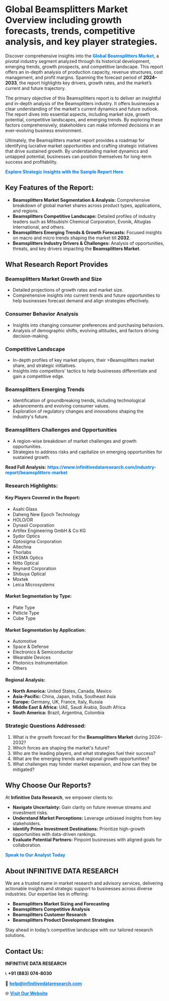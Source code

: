 <h1>Global Beamsplitters Market Overview including growth forecasts, trends, competitive analysis, and key player strategies.</h1>
<p>
Discover comprehensive insights into the 
<a href="https://www.infinitivedataresearch.com/industry-report/beamsplitters-market" rel="dofollow" style="color: #007BFF; text-decoration: none;"><strong>Global Beamsplitters Market</strong></a>, a pivotal industry segment analyzed through its historical development, emerging trends, growth prospects, and competitive landscape. This report offers an in-depth analysis of production capacity, revenue structures, cost management, and profit margins. Spanning the forecast period of <strong>2024–2033</strong>, the report highlights key drivers, growth rates, and the market’s current and future trajectory.
</p>
<p>
The primary objective of this Beamsplitters report is to deliver an insightful and in-depth analysis of the Beamsplitters industry. It offers businesses a clear understanding of the market's current dynamics and future outlook. The report dives into essential aspects, including market size, growth potential, competitive landscapes, and emerging trends. By exploring these factors comprehensively, stakeholders can make informed decisions in an ever-evolving business environment.
</p>
<p>
Ultimately, the Beamsplitters market report provides a roadmap for identifying lucrative market opportunities and crafting strategic initiatives that drive sustained growth. By understanding market dynamics and untapped potential, businesses can position themselves for long-term success and profitability.
</p>
<p>
<a href="https://www.infinitivedataresearch.com/request-sample/reportId=106720" style="color: #007BFF; text-decoration: none;"><strong>Explore Strategic Insights with the Sample Report Here</strong></a>
</p>

<h2>Key Features of the Report:</h2>
<ul>
<li><strong>Beamsplitters Market Segmentation & Analysis:</strong> Comprehensive breakdown of global market shares across product types, applications, and regions.</li>
<li><strong>Beamsplitters Competitive Landscape:</strong> Detailed profiles of industry leaders such as Mitsubishi Chemical Corporation, Evonik, Altuglas International, and others.</li>
<li><strong>Beamsplitters Emerging Trends & Growth Forecasts:</strong> Focused insights on macro and micro trends shaping the market till <strong>2032</strong>.</li>
<li><strong>Beamsplitters Industry Drivers & Challenges:</strong> Analysis of opportunities, threats, and key drivers impacting the <strong>Beamsplitters Market</strong>.</li>
</ul>

<h2>What Research Report Provides</h2>
<h3>Beamsplitters Market Growth and Size</h3>
<ul>
<li>Detailed projections of growth rates and market size.</li>
<li>Comprehensive insights into current trends and future opportunities to help businesses forecast demand and align strategies effectively.</li>
</ul>

<h3>Consumer Behavior Analysis</h3>
<ul>
<li>Insights into changing consumer preferences and purchasing behaviors.</li>
<li>Analysis of demographic shifts, evolving attitudes, and factors driving decision-making.</li>
</ul>

<h3>Competitive Landscape</h3>
<ul>
<li>In-depth profiles of key market players, their >Beamsplitters market share, and strategic initiatives.</li>
<li>Insights into competitors' tactics to help businesses differentiate and gain a competitive edge.</li>
</ul>

<h3>Beamsplitters Emerging Trends</h3>
<ul>
<li>Identification of groundbreaking trends, including technological advancements and evolving consumer values.</li>
<li>Exploration of regulatory changes and innovations shaping the industry's future.</li>
</ul>

<h3>Beamsplitters Challenges and Opportunities</h3>
<ul>
<li>A region-wise breakdown of market challenges and growth opportunities.</li>
<li>Strategies to address risks and capitalize on emerging opportunities for sustained growth.</li>
</ul>
<p><strong>Read Full Analysis:</strong> <a href="https://www.infinitivedataresearch.com/industry-report/beamsplitters-market" rel="dofollow" style="color: #007BFF; text-decoration: none;"><strong>https://www.infinitivedataresearch.com/industry-report/beamsplitters-market</strong></a></p>
<h3>Research Highlights:</h3>
<h4>Key Players Covered in the Report:</h4>
<ul><li>Asahi Glass</li><li>Daheng New Epoch Technology</li><li>HOLO/OR</li><li>Dynasil Corporation</li><li>Artifex Engineering GmbH &amp; Co KG</li><li>Sydor Optics</li><li>Optosigma Corporation</li><li>Altechna</li><li>Thorlabs</li><li>EKSMA Optics</li><li>Nitto Optical</li><li>Reynard Corporation</li><li>Shibuya Optical</li><li>Moxtek</li><li>Leica Microsystems</li></ul>
<h4>Market Segmentation by Type:</h4>
<ul><li>Plate Type</li><li>Pellicle Type</li><li>Cube Type</li></ul>
<h4>Market Segmentation by Application:</h4>
<ul><li>Automotive</li><li>Space &amp; Defense</li><li>Electronics &amp; Semiconductor</li><li>Wearable Devices</li><li>Photonics Instrumentation</li><li>Others</li></ul>

<h4>Regional Analysis:</h4>
<ul>
<li><strong>North America:</strong> United States, Canada, Mexico</li>
<li><strong>Asia-Pacific:</strong> China, Japan, India, Southeast Asia</li>
<li><strong>Europe:</strong> Germany, UK, France, Italy, Russia</li>
<li><strong>Middle East & Africa:</strong> UAE, Saudi Arabia, South Africa</li>
<li><strong>South America:</strong> Brazil, Argentina, Colombia</li>
</ul>

<h3>Strategic Questions Addressed:</h3>
<ol>
<li>What is the growth forecast for the <strong>Beamsplitters Market</strong> during 2024–2032?</li>
<li>Which forces are shaping the market's future?</li>
<li>Who are the leading players, and what strategies fuel their success?</li>
<li>What are the emerging trends and regional growth opportunities?</li>
<li>What challenges may hinder market expansion, and how can they be mitigated?</li>
</ol>

<h2>Why Choose Our Reports?</h2>
<p>At <strong>Infinitive Data Research</strong>, we empower clients to:</p>
<ul>
<li><strong>Navigate Uncertainty:</strong> Gain clarity on future revenue streams and investment risks.</li>
<li><strong>Understand Market Perceptions:</strong> Leverage unbiased insights from key stakeholders.</li>
<li><strong>Identify Prime Investment Destinations:</strong> Prioritize high-growth opportunities with data-driven rankings.</li>
<li><strong>Evaluate Potential Partners:</strong> Pinpoint businesses with aligned goals for collaboration.</li>
</ul>
<p><a href="https://www.infinitivedataresearch.com/industry-report/beamsplitters-market" rel="dofollow" style="color: #007BFF; text-decoration: none;"><strong>Speak to Our Analyst Today</strong></a></p>

<h2>About INFINITIVE DATA RESEARCH</h2>
<p>We are a trusted name in market research and advisory services, delivering actionable insights and strategic support to businesses across diverse industries. Our expertise lies in offering:</p>
<ul>
<li><strong>Beamsplitters Market Sizing and Forecasting</strong></li>
<li><strong>Beamsplitters Competitive Analysis</strong></li>
<li><strong>Beamsplitters Customer Research</strong></li>
<li><strong>Beamsplitters Product Development Strategies</strong></li>
</ul>
<p>Stay ahead in today’s competitive landscape with our tailored research solutions.</p>

<h2>Contact Us:</h2>
<p><strong>INFINITIVE DATA RESEARCH</strong></p>
<p>📞 <strong>+91 (883) 074-8030</strong></p>
<p>📧 <strong><a href="mailto:help@infinitivedataresearch.com" style="color: #007BFF;">help@infinitivedataresearch.com</a></strong></p>
<p>🌐 <strong><a href="https://www.infinitivedataresearch.com" rel="dofollow" style="color: #007BFF;">Visit Our Website</a></strong></p>